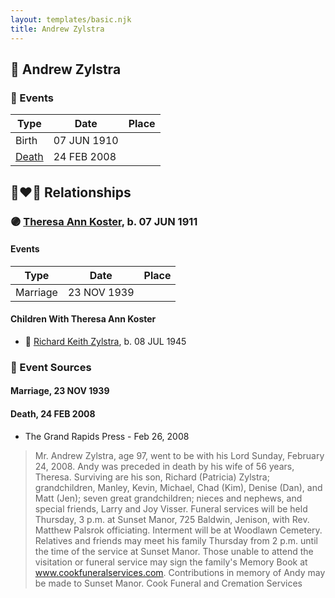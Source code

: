 ```yaml
---
layout: templates/basic.njk
title: Andrew Zylstra
---
```

## 🔵 Andrew Zylstra

### 📆 Events

Type | Date | Place
------ | ------ | ------
Birth | 07 JUN 1910 |
[Death](#event-cdfbd2ba-3f8f-49bd-9b4d-db1668f742bc) | 24 FEB 2008 |

## 👩‍❤️‍👨 Relationships

### 🟣 [Theresa Ann Koster](/people/8/89133966), b. 07 JUN 1911

#### Events

Type | Date | Place
------ | ------ | ------
Marriage | 23 NOV 1939 |
#### Children With Theresa Ann Koster
* 🔵 [Richard Keith Zylstra](/people/8/82104984), b. 08 JUL 1945
### 📰 Event Sources

#### <a id="event-2be1d3a6-0446-48c5-bb54-ca4997ef71bd"></a> Marriage, 23 NOV 1939

#### <a id="event-cdfbd2ba-3f8f-49bd-9b4d-db1668f742bc"></a> Death, 24 FEB 2008
* The Grand Rapids Press  - Feb 26, 2008
>   
  > Mr. Andrew Zylstra, age 97, went to be with his Lord Sunday, February 24, 2008. Andy was preceded in death by his wife of 56 years, Theresa. Surviving are his son, Richard (Patricia) Zylstra; grandchildren, Manley, Kevin, Michael, Chad (Kim), Denise (Dan), and Matt (Jen); seven great grandchildren; nieces and nephews, and special friends, Larry and Joy Visser. Funeral services will be held Thursday, 3 p.m. at Sunset Manor, 725 Baldwin, Jenison, with Rev. Matthew Palsrok officiating. Interment will be at Woodlawn Cemetery. Relatives and friends may meet his family Thursday from 2 p.m. until the time of the service at Sunset Manor. Those unable to attend the visitation or funeral service may sign the family's Memory Book at www.cookfuneralservices.com. Contributions in memory of Andy may be made to Sunset Manor. Cook Funeral and Cremation Services